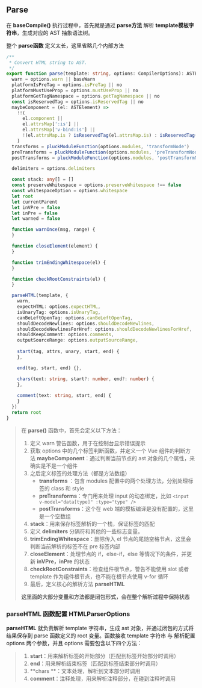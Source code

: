## Parse

在 **baseCompile()** 执行过程中，首先就是通过 **parse方法** 解析 **template模板字符串**，生成对应的 AST 抽象语法树。

整个 **parse函数** 定义太长，这里省略几个内部方法

```typescript
/**
 * Convert HTML string to AST.
 */
export function parse(template: string, options: CompilerOptions): ASTElement {
  warn = options.warn || baseWarn
  platformIsPreTag = options.isPreTag || no
  platformMustUseProp = options.mustUseProp || no
  platformGetTagNamespace = options.getTagNamespace || no
  const isReservedTag = options.isReservedTag || no
  maybeComponent = (el: ASTElement) =>
    !!(
      el.component ||
      el.attrsMap[':is'] ||
      el.attrsMap['v-bind:is'] ||
      !(el.attrsMap.is ? isReservedTag(el.attrsMap.is) : isReservedTag(el.tag))
    )
  transforms = pluckModuleFunction(options.modules, 'transformNode')
  preTransforms = pluckModuleFunction(options.modules, 'preTransformNode')
  postTransforms = pluckModuleFunction(options.modules, 'postTransformNode')

  delimiters = options.delimiters

  const stack: any[] = []
  const preserveWhitespace = options.preserveWhitespace !== false
  const whitespaceOption = options.whitespace
  let root
  let currentParent
  let inVPre = false
  let inPre = false
  let warned = false

  function warnOnce(msg, range) {
  }

  function closeElement(element) {
  }

  function trimEndingWhitespace(el) {
  }

  function checkRootConstraints(el) {
  }

  parseHTML(template, {
    warn,
    expectHTML: options.expectHTML,
    isUnaryTag: options.isUnaryTag,
    canBeLeftOpenTag: options.canBeLeftOpenTag,
    shouldDecodeNewlines: options.shouldDecodeNewlines,
    shouldDecodeNewlinesForHref: options.shouldDecodeNewlinesForHref,
    shouldKeepComment: options.comments,
    outputSourceRange: options.outputSourceRange,
    
    start(tag, attrs, unary, start, end) {
    },

    end(tag, start, end) {},

    chars(text: string, start?: number, end?: number) {
    },
    
    comment(text: string, start, end) {
    }
  })
  return root
}
```

> 在 **parse()** 函数中，首先会定义以下方法：
>
> 1. 定义 warn 警告函数，用于在控制台显示错误提示
> 2. 获取 options 中的几个标签判断函数，并定义一个 Vue 组件的判断方法 **maybeComponent**：通过判断当前节点的 ast 对象的几个属性，来确实是不是一个组件
> 3. 之后定义标签的处理方法（都是方法数组）
>    - **transforms** ：包含 modules 配置中的两个处理方法，分别处理标签的 class 和 style
>    - **preTransforms**：专门用来处理 input 的动态绑定，比如 `<input v-model="data[type]" :type="type" />`
>    - **postTransforms**：这个在 web 端的模板编译是没有配置的，这里是一个空数组
> 4. **stack**：用来保存标签解析的一个栈，保证标签的匹配
> 5. 定义 **delimiters** 分隔符和其他的一些标志变量。
> 6. **trimEndingWhitespace**：删除传入 el 节点的尾随空格节点，这里会判断当前解析的标签不在 pre 标签内部
> 7. **closeElement**：处理节点的 if，else-if，else 等情况下的条件，并更新 **inVPre，inPre** 的状态
> 8. **checkRootConstraints**：检查组件根节点，警告不能使用 slot 或者 template 作为组件根节点，也不能在根节点使用 v-for 循环
> 9. 最后，定义核心的解析方法 **parseHTML**
>
> **这里面的大部分变量和方法都是闭包形式，会在整个解析过程中保持状态**

### parseHTML 函数配置 HTMLParserOptions

**parseHTML** 就负责解析 template 字符串，生成 ast 对象，并通过闭包的方式将结果保存到 parse 函数定义的 root 变量。函数接收 template 字符串 与 解析配置 options 两个参数，并且 options 需要包含以下四个方法：

> 1. **start**：用来解析标签的开始部分（匹配到标签开始部分时调用）
> 2. **end**：用来解析结束标签（匹配到标签结束部分时调用）
> 3. **chars **：文本处理，解析到文本部分时调用
> 4. **comment**：注释处理，用来解析注释部分，在碰到注释时调用
